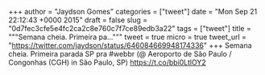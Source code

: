 
+++
author = "Jaydson Gomes"
categories = ["tweet"]
date = "Mon Sep 21 22:12:43 +0000 2015"
draft = false
slug = "0d7fec3cfe5e4fc2ca2c8e760c7f7ce89edb3a22"
tags = ["tweet"]
title = """Semana cheia. Primeira pa..."""
tweet = true
micro = true
tweet_url = "https://twitter.com/jaydson/status/646084669948174336"
+++
Semana cheia. Primeira parada SP pra #webbr (@ Aeroporto de São Paulo / Congonhas (CGH) in São Paulo, SP) https://t.co/bbi0LtlOY2

